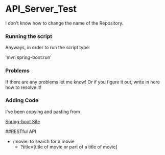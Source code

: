 # API_Server_Test
I don't know how to change the name of the Repository. 

### Running the script

Anyways, in order to run the script type:

'mvn spring-boot:run'


### Problems

If there are any problems let me know! Or if you figure it out, write in here how to resolve it!


### Adding Code

I've been copying and pasting from 

[Spring-boot Site](https://adityasridhar.com/posts/how-to-create-simple-rest-apis-with-springboot)


##RESTful API

- /movie: to search for a movie
	- ?title=[title of movie or part of a title of movie]